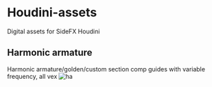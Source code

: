 # Houdini-assets
Digital assets for SideFX Houdini

## Harmonic armature
Harmonic armature/golden/custom section comp guides with variable frequency, all vex
![ha](https://user-images.githubusercontent.com/9025818/230821851-caddab60-9636-4d88-9e1f-06deface1596.jpg)
